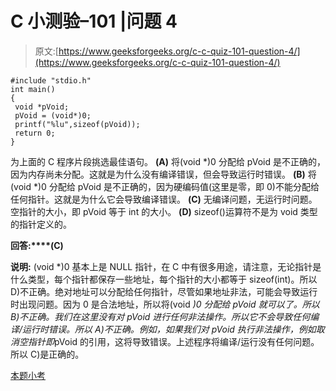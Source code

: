 # C 小测验–101 |问题 4

> 原文:[https://www.geeksforgeeks.org/c-c-quiz-101-question-4/](https://www.geeksforgeeks.org/c-c-quiz-101-question-4/)

```
#include "stdio.h" 
int main()
{
 void *pVoid;
 pVoid = (void*)0;
 printf("%lu",sizeof(pVoid));
 return 0;
}
```

为上面的 C 程序片段挑选最佳语句。
**(A)** 将(void *)0 分配给 pVoid 是不正确的，因为内存尚未分配。这就是为什么没有编译错误，但会导致运行时错误。
**(B)** 将(void *)0 分配给 pVoid 是不正确的，因为硬编码值(这里是零，即 0)不能分配给任何指针。这就是为什么它会导致编译错误。
**(C)** 无编译问题，无运行时问题。空指针的大小，即 pVoid 等于 int 的大小。
**(D)** sizeof()运算符不是为 void 类型的指针定义的。

**回答:****(C)**

**说明:** (void *)0 基本上是 NULL 指针，在 C 中有很多用途，请注意，无论指针是什么类型，每个指针都保存一些地址，每个指针的大小都等于 sizeof(int)。所以 D)不正确。绝对地址可以分配给任何指针，尽管如果地址非法，可能会导致运行时出现问题。因为 0 是合法地址，所以将(void *)0 分配给 pVoid 就可以了。所以 B)不正确。我们在这里没有对 pVoid 进行任何非法操作。所以它不会导致任何编译/运行时错误。所以 A)不正确。例如，如果我们对 pVoid 执行非法操作，例如取消空指针即*pVoid 的引用，这将导致错误。上述程序将编译/运行没有任何问题。所以 C)是正确的。

[本题小考](https://www.geeksforgeeks.org/c-quiz-101-gq/)